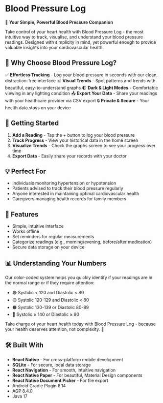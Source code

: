 # Blood Pressure Log

📱 **Your Simple, Powerful Blood Pressure Companion**

Take control of your heart health with Blood Pressure Log - the most intuitive way to track, visualise, and understand your blood pressure readings. Designed with simplicity in mind, yet powerful enough to provide valuable insights into your cardiovascular health.

## 🌟 Why Choose Blood Pressure Log?

✅ **Effortless Tracking** - Log your blood pressure in seconds with our clean, distraction-free interface
📊 **Visual Trends** - Spot patterns and trends with beautiful, easy-to-understand graphs
🌓 **Dark & Light Modes** - Comfortable viewing in any lighting condition
📤 **Export Your Data** - Share your readings with your healthcare provider via CSV export
🔒 **Private & Secure** - Your health data stays on your device

## 🚀 Getting Started

1. **Add a Reading** - Tap the + button to log your blood pressure
2. **Track Progress** - View your historical data in the home screen
3. **Visualize Trends** - Check the graphs screen to see your progress over time
4. **Export Data** - Easily share your records with your doctor

## 💡 Perfect For

- Individuals monitoring hypertension or hypotension
- Patients advised to track their blood pressure regularly
- Anyone interested in maintaining optimal cardiovascular health
- Caregivers managing health records for family members

## 📱 Features

- Simple, intuitive interface
- Works offline
- Set reminders for regular measurements
- Categorize readings (e.g., morning/evening, before/after medication)
- Secure data storage on your device

## 📊 Understanding Your Numbers

Our color-coded system helps you quickly identify if your readings are in the normal range or if they require attention:

- 🟢 Systolic < 120 and Diastolic < 80
- 🟡 Systolic 120-129 and Diastolic < 80
- 🟠 Systolic 130-139 or Diastolic 80-89
- 🔴 Systolic ≥ 140 or Diastolic ≥ 90

Take charge of your heart health today with Blood Pressure Log - because your health deserves attention, not complexity. 💙

## 🛠 Built With

- **React Native** - For cross-platform mobile development
- **SQLite** - For secure, local data storage
- **React Navigation** - For smooth, intuitive navigation
- **React Native Paper** - For beautiful, Material Design components
- **React Native Document Picker** - For file export
- Android Gradle Plugin 8.14
- AGP 8.4.0
- Java 17
